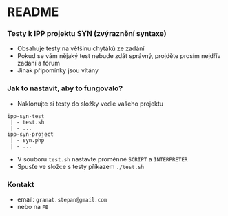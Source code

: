 # README #

### Testy k IPP projektu SYN (zvýraznění syntaxe) ###

* Obsahuje testy na většinu chytáků ze zadání
* Pokud se vám nějaký test nebude zdát správný, projděte prosím nejdřív zadání a fórum
* Jinak připomínky jsou vítány

### Jak to nastavit, aby to fungovalo? ###

* Naklonujte si testy do složky vedle vašeho projektu

```
ipp-syn-test
 | - test.sh
 | - ...
ipp-syn-project
 | - syn.php
 | - ...
```

* V souboru `test.sh` nastavte proměnné `SCRIPT` a `INTERPRETER`
* Spusťe ve složce s testy příkazem `./test.sh`

### Kontakt ###

* email: `granat.stepan@gmail.com`
* nebo na `FB`